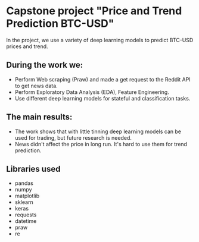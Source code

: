 # Capstone project **"Price and Trend Prediction BTC-USD"**

In the project, we use a variety of deep learning models to predict BTC-USD prices and trend.

## During the work we:

- Perform Web scraping (Praw) and made a get request to the Reddit API to get news data.
- Perform Exploratory Data Analysis (EDA), Feature Engineering.
- Use different deep learning models for stateful and classification tasks.

## The main results:

- The work shows that with little tinning deep learning models can be used for trading, but future research is needed.
- News didn't affect the price in long run. It's hard to use them for trend prediction.

## Libraries used

- pandas
- numpy 
- matplotlib
- sklearn
- keras
- requests
- datetime
- praw
- re
